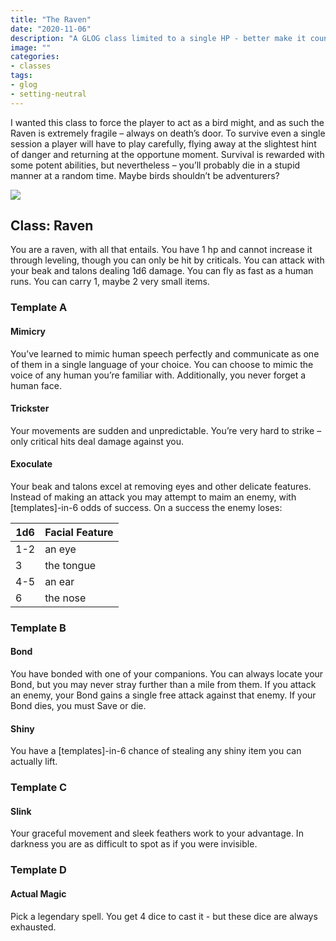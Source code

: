 ```yaml
---
title: "The Raven"
date: "2020-11-06"
description: "A GLOG class limited to a single HP - better make it count."
image: ""
categories:
- classes
tags:
- glog
- setting-neutral
---
```


I wanted this class to force the player to act as a bird might, and as such the Raven is extremely fragile – always on death’s door. To survive even a single session a player will have to play carefully, flying away at the slightest hint of danger and returning at the opportune moment. Survival is rewarded with some potent abilities, but nevertheless – you’ll probably die in a stupid manner at a random time. Maybe birds shouldn’t be adventurers?

![](https://www.pineandlakes.com/incoming/6931654-geftvy-031321_inside-outdoors-raven-shutterstock.jpg/alternates/BASE_SQUARE/031321_inside-outdoors-raven-shutterstock.jpg)

## Class: Raven

You are a raven, with all that entails. You have 1 hp and cannot increase it through leveling, though you can only be hit by criticals. You can attack with your beak and talons dealing 1d6 damage. You can fly as fast as a human runs. You can carry 1, maybe 2 very small items.

### Template A

#### Mimicry

You’ve learned to mimic human speech perfectly and communicate as one of them in a single language of your choice. You can choose to mimic the voice of any human you’re familiar with. Additionally, you never forget a human face.

#### Trickster

Your movements are sudden and unpredictable. You’re very hard to strike – only critical hits deal damage against you.

#### Exoculate

Your beak and talons excel at removing eyes and other delicate features. Instead of making an attack you may attempt to maim an enemy, with \[templates\]-in-6 odds of success. On a success the enemy loses:

| 1d6 | Facial Feature |
| --- | -------------- |
| 1-2 | an eye         |
| 3   | the tongue     |
| 4-5 | an ear         |
| 6   | the nose       |

### Template B

#### Bond

You have bonded with one of your companions. You can always locate your Bond, but you may never stray further than a mile from them. If you attack an enemy, your Bond gains a single free attack against that enemy. If your Bond dies, you must Save or die.

#### Shiny

You have a \[templates\]-in-6 chance of stealing any shiny item you can actually lift.

### Template C

#### Slink

Your graceful movement and sleek feathers work to your advantage. In darkness you are as difficult to spot as if you were invisible.

### Template D

#### Actual Magic

Pick a legendary spell. You get 4 dice to cast it - but these dice are always exhausted.